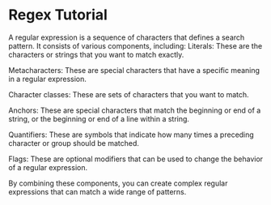# Regex Tutorial
A regular expression is a sequence of characters that defines a search pattern. It consists of various components, including: Literals: These are the characters or strings that you want to match exactly.

Metacharacters: These are special characters that have a specific meaning in a regular expression.

Character classes: These are sets of characters that you want to match.

Anchors: These are special characters that match the beginning or end of a string, or the beginning or end of a line within a string.

Quantifiers: These are symbols that indicate how many times a preceding character or group should be matched.

Flags: These are optional modifiers that can be used to change the behavior of a regular expression.

By combining these components, you can create complex regular expressions that can match a wide range of patterns.
